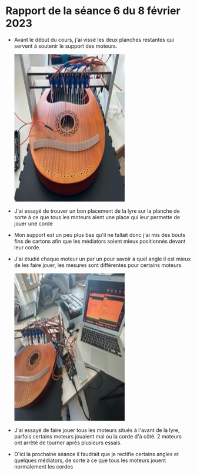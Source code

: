 <h1>Rapport de la séance 6 du 8 février 2023</h1>
<ul>
  <li><p>Avant le début du cours, j'ai vissé les deux planches restantes qui servent à soutenir le support des moteurs.</p></li>
  <img src="/Documents/Images/IMG_1584.jpg" alt="support" style="width:300px;height:400px;"/>
  <li><p>J'ai essayé de trouver un bon placement de la lyre sur la planche de sorte à ce que tous les moteurs aient une place qui leur permette de jouer une corde<p></li>
  <li><p>Mon support est un peu plus bas qu'il ne fallait donc j'ai mis des bouts fins de cartons afin que les médiators soient mieux positionnés devant leur corde.<p></li>
  <li><p>J'ai étudié chaque moteur un par un pour savoir à quel angle il est mieux de les faire jouer, les mesures sont différentes pour certains moteurs.</p></li>
  <img src="/Documents/Images/IMG_1589.jpg" alt="support et rectification des angles" style="width:300px;height:400px;"/>
  <li><p>J'ai essayé de faire jouer tous les moteurs situés à l'avant de la lyre, parfois certains moteurs jouaient mal ou la corde d'à côté. 2 moteurs ont arrêté de tourner après plusieurs essais. </p></li>
  <li><p>D'ici la prochaine séance il faudrait que je rectifie certains angles et quelques médiators, de sorte à ce que tous les moteurs jouent normalement les cordes<p></li>
